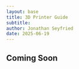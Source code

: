 ```yaml
---
layout: base
title: 3D Printer Guide
subtitle: 
author: Jonathan Seyfried
date: 2025-06-19
---
```



<h2>Coming Soon</h2>





<br><br><br><br><br><br><br><br><br><br>
